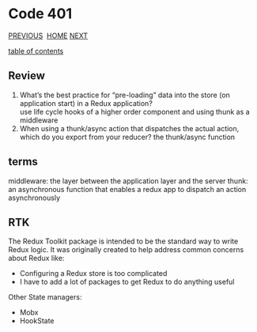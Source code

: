 # Code 401

[PREVIOUS](https://dinaalsaid.github.io/code401reading/class-37) &nbsp;[HOME](https://dinaalsaid.github.io/reading-notes/)&nbsp;[NEXT](https://dinaalsaid.github.io/code401reading/class-41)

[table of contents](https://dinaalsaid.github.io/code401reading/)

## Review

1. What’s the best practice for “pre-loading” data into the store (on application start) in a Redux application?  
   use life cycle hooks of a higher order component and using thunk as a middleware
2. When using a thunk/async action that dispatches the actual action, which do you export from your reducer?
   the thunk/async function

## terms

middleware: the layer between the application layer and the server
thunk: an asynchronous function that enables a redux app to dispatch an action asynchronously

## RTK

The Redux Toolkit package is intended to be the standard way to write Redux logic. It was originally created to help address common concerns about Redux like:

- Configuring a Redux store is too complicated
- I have to add a lot of packages to get Redux to do anything useful

Other State managers:

- Mobx
- HookState
